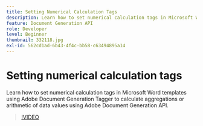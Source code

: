 ```yaml
---
title: Setting Numerical Calculation Tags
description: Learn how to set numerical calculation tags in Microsoft Word templates using Adobe Document Generation Tagger to calculate aggregations or arithmetic of data values using Adobe Document Generation API
feature: Document Generation API
role: Developer
level: Beginner
thumbnail: 332118.jpg
exl-id: 562cd1ad-6b43-4f4c-bb58-c63494895a14
---
```

# Setting numerical calculation tags

Learn how to set numerical calculation tags in Microsoft Word templates using Adobe Document Generation Tagger to calculate aggregations or arithmetic of data values using Adobe Document Generation API.

>[!VIDEO](https://video.tv.adobe.com/v/332118?hidetitle=true)
